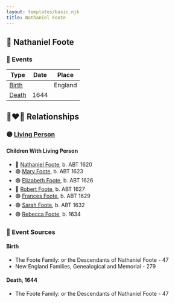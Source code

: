 ```yaml
---
layout: templates/basic.njk
title: Nathaniel Foote
---
```

## 🔵 Nathaniel Foote

### 📆 Events

Type | Date | Place
------ | ------ | ------
[Birth](#event-fc1e32e1-fdab-46ca-ad0f-af583fef9b5f) |  | England
[Death](#event-fec8d143-fdaa-4c48-a1e3-095efc60f5a7) | 1644 |

## 👩‍❤️‍👨 Relationships

### 🟣 [Living Person](/people/7/77201280)

#### Children With Living Person
* 🔵 [Nathaniel Foote](/people/4/47283305), b. ABT 1620
* 🟣 [Mary Foote](/people/2/26399744), b. ABT 1623
* 🟣 [Elizabeth Foote](/people/8/89243435), b. ABT 1626
* 🔵 [Robert Foote](/people/9/97668696), b. ABT 1627
* 🟣 [Frances Foote](/people/9/96421042), b. ABT 1629
* 🟣 [Sarah Foote](/people/4/45286224), b. ABT 1632
* 🟣 [Rebecca Foote](/people/3/32470572), b. 1634
### 📰 Event Sources

#### <a id="event-fc1e32e1-fdab-46ca-ad0f-af583fef9b5f"></a> Birth
* The Foote Family: or the Descendants of Nathaniel Foote  - 47
* New England Families, Genealogical and Memorial  - 279

#### <a id="event-fec8d143-fdaa-4c48-a1e3-095efc60f5a7"></a> Death, 1644
* The Foote Family: or the Descendants of Nathaniel Foote  - 47